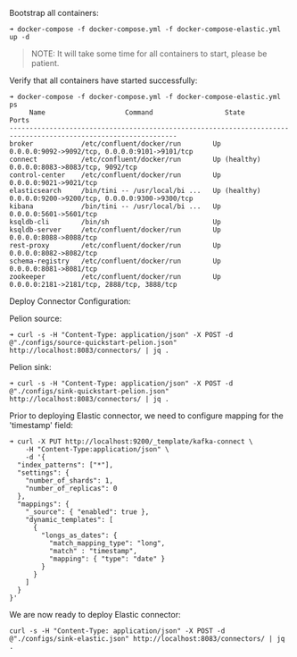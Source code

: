 
Bootstrap all containers:
```
➜ docker-compose -f docker-compose.yml -f docker-compose-elastic.yml up -d
```

> NOTE: It will take some time for all containers to start, please be patient.

 
Verify that all containers have started successfully: 
```
➜ docker-compose -f docker-compose.yml -f docker-compose-elastic.yml ps
     Name                    Command                  State                           Ports
----------------------------------------------------------------------------------------------------------------
broker            /etc/confluent/docker/run        Up             0.0.0.0:9092->9092/tcp, 0.0.0.0:9101->9101/tcp
connect           /etc/confluent/docker/run        Up (healthy)   0.0.0.0:8083->8083/tcp, 9092/tcp
control-center    /etc/confluent/docker/run        Up             0.0.0.0:9021->9021/tcp
elasticsearch     /bin/tini -- /usr/local/bi ...   Up (healthy)   0.0.0.0:9200->9200/tcp, 0.0.0.0:9300->9300/tcp
kibana            /bin/tini -- /usr/local/bi ...   Up             0.0.0.0:5601->5601/tcp
ksqldb-cli        /bin/sh                          Up
ksqldb-server     /etc/confluent/docker/run        Up             0.0.0.0:8088->8088/tcp
rest-proxy        /etc/confluent/docker/run        Up             0.0.0.0:8082->8082/tcp
schema-registry   /etc/confluent/docker/run        Up             0.0.0.0:8081->8081/tcp
zookeeper         /etc/confluent/docker/run        Up             0.0.0.0:2181->2181/tcp, 2888/tcp, 3888/tcp
```

Deploy Connector Configuration:


Pelion source:
```
➜ curl -s -H "Content-Type: application/json" -X POST -d @"./configs/source-quickstart-pelion.json" http://localhost:8083/connectors/ | jq .
```

Pelion sink:
```
➜ curl -s -H "Content-Type: application/json" -X POST -d @"./configs/sink-quickstart-pelion.json" http://localhost:8083/connectors/ | jq .
```

Prior to deploying Elastic connector, we need to configure mapping for the 'timestamp' field:

```
➜ curl -X PUT http://localhost:9200/_template/kafka-connect \
    -H "Content-Type:application/json" \
    -d '{
  "index_patterns": ["*"],
  "settings": {
    "number_of_shards": 1,
    "number_of_replicas": 0
  },
  "mappings": {
    "_source": { "enabled": true },
    "dynamic_templates": [
      {
        "longs_as_dates": {
          "match_mapping_type": "long",
          "match" : "timestamp",
          "mapping": { "type": "date" }
        }
      }
    ]
  }
}'
```


We are now ready to deploy Elastic connector:
```
curl -s -H "Content-Type: application/json" -X POST -d @"./configs/sink-elastic.json" http://localhost:8083/connectors/ | jq .
```
